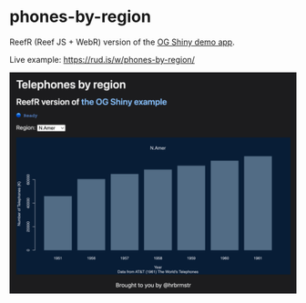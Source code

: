 # phones-by-region

ReefR (Reef JS + WebR) version of the [OG Shiny demo app](https://shiny.rstudio.com/gallery/telephones-by-region.html).

Live example: <https://rud.is/w/phones-by-region/>

![](img/capture.png)